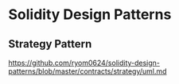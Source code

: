 # Solidity Design Patterns

## Strategy Pattern

https://github.com/ryom0624/solidity-design-patterns/blob/master/contracts/strategy/uml.md
